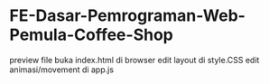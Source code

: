 ﻿# FE-Dasar-Pemrograman-Web-Pemula-Coffee-Shop
preview file buka index.html di browser
edit layout di style.CSS
edit animasi/movement di app.js
